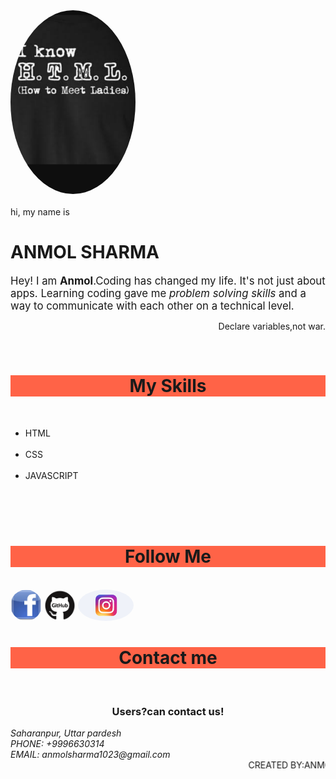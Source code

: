 
<html>
  <head>
    <meta name="viewport"
content="width=device-width , initial-scale=1">
<style>
img {
      border-radius: 50%;
}
</style>
  </head>
  <body>
    <img src="ak.png" alt="avatar" style="width:200px">
    <br>
    <br>
hi, my name is 
<h1>ANMOL SHARMA</H1>
<p><big>
Hey! I am <strong> Anmol</strong>.Coding has changed my life. It's not just about apps. Learning coding gave me <i>problem solving skills</i>
and a way to communicate with each other on a technical level.</big></p>
<p align="right"> Declare variables,not war.</p>
<br>
<h1 ALIGN="CENTER" STYLE="background-color:tomato;"> My Skills </h1> <br>
<ul>
<li> HTML </li> <br>
<li> CSS </li> <br>
<li> JAVASCRIPT </li>
</ul>
<br>
    <br>
    <br>
    <h1 align="center" style="background-color:tomato;"> <span> Follow Me </span> </h1> <br>
<a href="https://www.facebook.com/anmol.pandit.566"> <img alt="facebook" src="download.jpg" weight="50px" height="50px"></a>
<a href="https://anmol1023.github.io/sharmanmol/">
<img alt="https://anmol1023.github.io/sharmanmol/" src="git.png" weight="50px" height="50px"></a>
    <a href="https://www.instagram.com/iam_the_anmol/"> <img alt="instagram" src="instagram.jpg" weight="50px" height="50px"> </a>
    <br>
    <h1 ALIGN="CENTER" STYLE="background-color:tomato;"> Contact me </h1> <br>
    <h3 ALIGN="CENTER"> Users?can contact us! </h3> </i>
<i style="width:30px"> Saharanpur, Uttar pardesh </i> <br>
<i style="width:30px"> PHONE: +9996630314 </i> <br>
<i style="width:50px"> EMAIL: anmolsharma1023@gmail.com </i> <br>
    <marquee> CREATED BY:ANMOL SHARMA </marquee>
  </body>
  </html>
